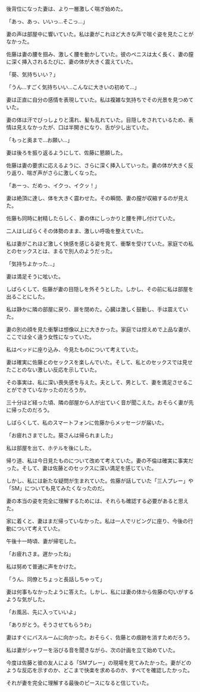後背位になった妻は、より一層激しく喘ぎ始めた。

「あっ、あっ、いいっ…そこっ…」

妻の声は部屋中に響いていた。私は妻がこれほど大きな声で喘ぐ姿を見たことがなかった。

佐藤は妻の腰を掴み、激しく腰を動かしていた。彼のペニスは太く長く、妻の膣に深く挿入されるたびに、妻の体が大きく震えていた。

「葵、気持ちいい？」

「うん…すごく気持ちいい…こんなに大きいの初めて…」

妻は正直に自分の感情を表現していた。私は複雑な気持ちでその光景を見つめていた。

妻の体は汗でびっしょりと濡れ、髪も乱れていた。目隠しをされているため、表情は見えなかったが、口は半開きになり、舌が少し出ていた。

「もっと奥まで…お願い…」

妻は後ろを振り返るようにして、佐藤に懇願した。

佐藤は妻の要求に応えるように、さらに深く挿入していった。妻の体が大きく反り返り、喘ぎ声がさらに激しくなった。

「あーっ、だめっ、イクっ、イクッ！」

妻は絶頂に達し、体を大きく震わせた。その瞬間、妻の膣が収縮するのが見えた。

佐藤も同時に射精したらしく、妻の体にしっかりと腰を押し付けていた。

二人はしばらくその体勢のまま、激しい呼吸を整えていた。

私は妻がこれほど激しく快感を感じる姿を見て、衝撃を受けていた。家庭での私とのセックスとは、まるで別人のようだった。

「気持ちよかった…」

妻は満足そうに呟いた。

しばらくして、佐藤が妻の目隠しを外そうとした。しかし、その前に私は部屋を出ることにした。

私は静かに隣の部屋に戻り、扉を閉めた。心臓は激しく鼓動し、手は震えていた。

妻の別の顔を見た衝撃は想像以上に大きかった。家庭では控えめで上品な妻が、ここでは全く違う女性になっていた。

私はベッドに座り込み、今見たものについて考えていた。

妻は確実に佐藤とのセックスを楽しんでいた。そして、私とのセックスでは見せたことのない激しい反応を示していた。

その事実は、私に深い喪失感を与えた。夫として、男として、妻を満足させることができていなかったのだろうか。

三十分ほど経った頃、隣の部屋から人が出ていく音が聞こえた。おそらく妻が先に帰ったのだろう。

しばらくして、私のスマートフォンに佐藤からメッセージが届いた。

「お疲れさまでした。葵さんは帰られました」

私は部屋を出て、ホテルを後にした。

帰り道、私は今日見たものについて改めて考えていた。妻の不倫は確実に事実だった。そして、妻は佐藤とのセックスに深い満足を感じていた。

しかし、私には新たな疑問が生まれていた。佐藤が話していた「三人プレー」や「SM」についても見てみたくなったのだ。

妻の本当の姿を完全に理解するためには、それらも確認する必要があると思えた。

家に着くと、妻はまだ帰っていなかった。私は一人でリビングに座り、今後の行動について考えていた。

午後十一時頃、妻が帰宅した。

「お疲れさま。遅かったね」

私は努めて普通に声をかけた。

「うん、同僚とちょっと長話しちゃって」

妻は何事もなかったように答えた。しかし、私には妻の体から佐藤の匂いがするような気がした。

「お風呂、先に入っていいよ」

「ありがとう。そうさせてもらうわ」

妻はすぐにバスルームに向かった。おそらく、佐藤との痕跡を消すためだろう。

私は妻がシャワーを浴びる音を聞きながら、次の計画を立て始めていた。

今度は佐藤と彼の友人による「SMプレー」の現場を見てみたかった。妻がどのような反応を示すのか、どこまで快楽を求めるのか、すべてを確認したかった。

それが妻を完全に理解する最後のピースになると信じていた。